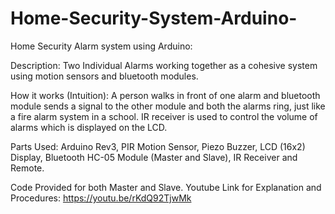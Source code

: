 # Home-Security-System-Arduino-
Home Security Alarm system using Arduino:

Description: 
Two Individual Alarms working together as a cohesive system using motion sensors and bluetooth modules. 

How it works (Intuition):
A person walks in front of one alarm and bluetooth module sends a signal to the other module and both the alarms ring, just like a
fire alarm system in a school. IR receiver is used to control the volume of alarms which is displayed on the LCD.

Parts Used: 
  Arduino Rev3,
  PIR Motion Sensor,
  Piezo Buzzer,
  LCD (16x2) Display,
  Bluetooth HC-05 Module (Master and Slave),
  IR Receiver and Remote. 


Code Provided for both Master and Slave.
Youtube Link for Explanation and Procedures: https://youtu.be/rKdQ92TjwMk
